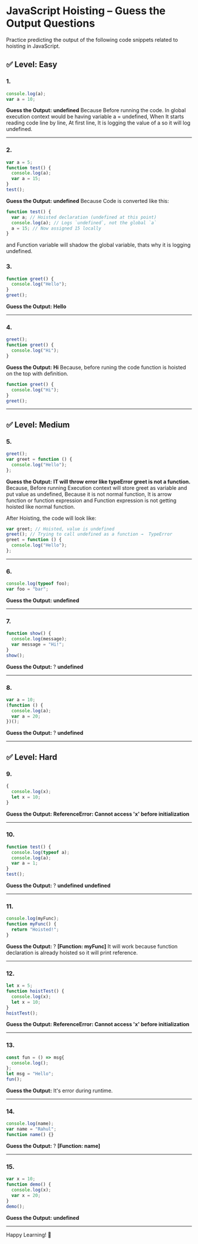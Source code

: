 # JavaScript Hoisting – Guess the Output Questions

Practice predicting the output of the following code snippets related to hoisting in JavaScript.

## ✅ Level: Easy

### 1.

```js
console.log(a);
var a = 10;
```

**Guess the Output:**
**undefined**
Because Before running the code. In global execution context would be having variable a = undefined,
When It starts reading code line by line, At first line, It is logging the value of a so it will log undefined.

---

### 2.

```js
var a = 5;
function test() {
  console.log(a);
  var a = 15;
}
test();
```

**Guess the Output:**
**undefined**
Because Code is converted like this:

```js
function test() {
  var a; // Hoisted declaration (undefined at this point)
  console.log(a); // Logs `undefined`, not the global `a`
  a = 15; // Now assigned 15 locally
}
```

and Function variable will shadow the global variable, thats why it is logging undefined.

### 3.

```js
function greet() {
  console.log("Hello");
}
greet();
```

**Guess the Output:**
**Hello**

---

### 4.

```js
greet();
function greet() {
  console.log("Hi");
}
```

**Guess the Output:**
**Hi**
Because, before runing the code function is hoisted on the top with definition.

```js
function greet() {
  console.log("Hi");
}
greet();
```

---

## ✅ Level: Medium

### 5.

```js
greet();
var greet = function () {
  console.log("Hello");
};
```

**Guess the Output:**
**IT will throw error like typeError greet is not a function.**
Because, Before running Execution context will store greet as variable and put value as undefined, Because it is not normal function, It is arrow function or function expression and Function expression is not getting hoisted like normal function.

After Hoisting, the code will look like:

```js
var greet; // Hoisted, value is undefined
greet(); // Trying to call undefined as a function →  TypeError
greet = function () {
  console.log("Hello");
};
```

---

### 6.

```js
console.log(typeof foo);
var foo = "bar";
```

**Guess the Output:**
**undefined**

---

### 7.

```js
function show() {
  console.log(message);
  var message = "Hi!";
}
show();
```

**Guess the Output:** ?
**undefined**

---

### 8.

```js
var a = 10;
(function () {
  console.log(a);
  var a = 20;
})();
```

**Guess the Output:** ?
**undefined**

---

## ✅ Level: Hard

### 9.

```js
{
  console.log(x);
  let x = 10;
}
```

**Guess the Output:**
**ReferenceError: Cannot access 'x' before initialization**

---

### 10.

```js
function test() {
  console.log(typeof a);
  console.log(a);
  var a = 1;
}
test();
```

**Guess the Output:** ?
**undefined**
**undefined**

---

### 11.

```js
console.log(myFunc);
function myFunc() {
  return "Hoisted!";
}
```

**Guess the Output:** ?
**[Function: myFunc]**
It will work because function declaration is already hoisted so it will print reference.

---

### 12.

```js
let x = 5;
function hoistTest() {
  console.log(x);
  let x = 10;
}
hoistTest();
```

**Guess the Output:**
**ReferenceError: Cannot access 'x' before initialization**

---

### 13.

```js
const fun = () => msg{
  console.log();
};
let msg = "Hello";
fun();
```

**Guess the Output:**
It's error during runtime.

---

### 14.

```js
console.log(name);
var name = "Rahul";
function name() {}
```

**Guess the Output:** ?
**[Function: name]**

---

### 15.

```js
var x = 10;
function demo() {
  console.log(x);
  var x = 20;
}
demo();
```

**Guess the Output:**
**undefined**

---

Happy Learning! 🎯
